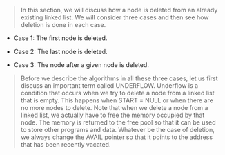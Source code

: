 
 >  In this section, we will discuss how a node is deleted from an already existing linked list. We will 
consider three cases and then see how deletion is done in each case.
 


 - Case 1: The first node is deleted. 

 -  Case 2: The last node is deleted. 

 -  Case 3: The node after a given node is deleted. 

 > Before we describe the algorithms in all these three cases, let us first discuss an important term 
called UNDERFLOW. Underflow is a condition that occurs when we try to delete a node from a linked 
list that is empty. This happens when START = NULL or when there are no more nodes to delete. 
Note that when we delete a node from a linked list, we actually have to free the memory occupied 
by that node. The memory is returned to the free pool so that it can be used to store other programs 
and data. Whatever be the case of deletion, we always change the AVAIL pointer so that it points 
to the address that has been recently vacated.
 
